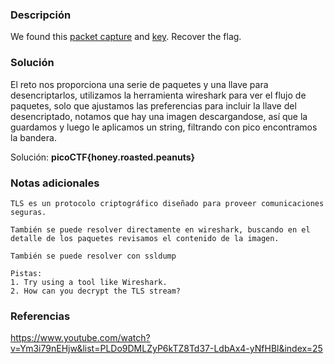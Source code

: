 
### Descripción 
We found this [packet capture](https://jupiter.challenges.picoctf.org/static/fbf98e695555a2a48fe42c9a245de376/capture.pcap) and [key](https://jupiter.challenges.picoctf.org/static/fbf98e695555a2a48fe42c9a245de376/picopico.key). Recover the flag.
### Solución
El reto nos proporciona una serie de paquetes y una llave para desencriptarlos, utilizamos la herramienta wireshark para ver el flujo de paquetes, solo que ajustamos las preferencias para incluir la llave del desencriptado, notamos que hay una imagen descargandose, así que la guardamos y luego le aplicamos un string, filtrando con pico encontramos la bandera.

Solución: **picoCTF{honey.roasted.peanuts}**
### Notas adicionales
	TLS es un protocolo criptográfico diseñado para proveer comunicaciones seguras.

	También se puede resolver directamente en wireshark, buscando en el detalle de los paquetes revisamos el contenido de la imagen. 

	También se puede resolver con ssldump 

	Pistas:
	1. Try using a tool like Wireshark.
	2. How can you decrypt the TLS stream?

### Referencias 
https://www.youtube.com/watch?v=Ym3i79nEHjw&list=PLDo9DMLZyP6kTZ8Td37-LdbAx4-yNfHBl&index=25
